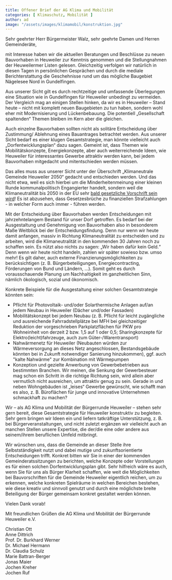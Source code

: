 ```yaml
---
title: Offener Brief der AG Klima und Mobilität
categories: [ Klimaschutz, Mobilität ]
author: ad
image: "/assets/images/klimamobil/konstruktion.jpg"
---
```


Sehr geehrter Herr Bürgermeister Walz,
sehr geehrte Damen und Herren Gemeinderäte,

mit Interesse haben wir die aktuellen Beratungen und Beschlüsse zu neuen Bauvorhaben in Heuweiler zur Kenntnis genommen und die Stellungnahmen der Heuweilermer Listen gelesen. Gleichzeitig verfolgen wir natürlich in diesen Tagen in persönlichen Gesprächen und durch die mediale Berichterstattung die Geschehnisse rund um das mögliche Baugebiet Nägelesee Nord in Gundelfingen.

Aus unserer Sicht gilt es durch rechtzeitige und umfassende Überlegungen eine Situation wie in Gundelfingen für Heuweiler unbedingt zu vermeiden. Der Vergleich mag an einigen Stellen hinken, da wir es in Heuweiler – Stand heute – nicht mit komplett neuen Baugebieten zu tun haben, sondern wohl eher mit Modernisierung und Lückenbebauung. Die potentiell „Gesellschaft spaltenden“ Themen bleiben im Kern aber die gleichen.

Auch einzelne Bauvorhaben sollten nicht als solitäre Entscheidung über Zustimmung/ Ablehnung eines Bauantrages betrachtet werden. Aus unserer Sicht bedarf es einer klugen Gesamtstrategie, man könnte vielleicht auch „Dorfentwicklungsplan“ dazu sagen. Gemeint ist, dass Themen wie Mobilitätskonzepte, Energiekonzepte, aber auch weiterreichende Ideen, wie Heuweiler für interessantes Gewerbe attraktiv werden kann, bei jedem Bauvorhaben mitgedacht und mitentschieden werden müssen.

Das alles muss aus unserer Sicht unter der Überschrift „Klimaneutrale Gemeinde Heuweiler 2050“ gedacht und entschieden werden. Und das nicht etwa, weil es sich hierbei um die Minderheitenmeinung einer kleinen Runde kommunalpolitisch Engangierter handelt, sondern weil die Klimaneutralität bis 2050 in der EU sehr [bald gesetzliche Vorschrift sein wird](https://ec.europa.eu/germany/news/20200304-klimagesetz_de)! Es ist abzusehen, dass Gesetzesbrüche zu finanziellen Strafzahlungen - in welcher Form auch immer - führen werden.

Mit der Entscheidung über Bauvorhaben werden Entscheidungen mit jahrzehntelangem Bestand für unser Dorf getroffen. Es bedarf bei der Ausgestaltung und Genehmigung von Bauvorhaben also in besonderem Maße Weitblick bei der Entscheidungsfindung. Denn nur wenn wir heute damit anfangen, massiv in Richtung Klimaneutralität zu entscheiden und zu arbeiten, wird die Klimaneutralität in den kommenden 30 Jahren noch zu schaffen sein. Es nützt also nichts zu sagen: „Wir haben dafür kein Geld.“ Denn wenn wir heute nicht handeln, zahlen wir später sowieso bzw. umso mehr! Es gilt daher, auch externe Finanzierungsmöglichkeiten zu berücksichtigen (z. B. Bürgerbeteiligungen, Energiecontracting, Förderungen von Bund und Ländern, ...). Somit geht es durch vorausschauende Planung um Nachhaltigkeit im ganzheitlichen Sinn, nämlich ökologisch, sozial und ökonomisch.

Konkrete Beispiele für die Ausgestaltung einer solchen Gesamtstrategie könnten sein:
* Pflicht für Photovoltaik- und/oder Solarthermische Anlagen auf/an jedem Neubau in Heuweiler (Dächer und/oder Fassaden)
* Mobilitätskonzept bei jedem Neubau (z. B. Pflicht für leicht zugängliche und ausreichende Fahrradstellplätze bei MFH bei gleichzeitiger Reduktion der vorgeschrieben Parkplatzflächen für PKW pro Wohneinheit von derzeit 2 bzw. 1,5 auf 1 oder 0,5; Sharingkonzepte für Elektro(leicht)fahrzeuge, auch zum Güter-/Warentransport)
* Nahwärmenetz für Heuweiler (Neubauten würden zur Wärmeversorgung an dieses Netz angeschlossen, Bestandsgebäude könnten bei in Zukunft notwendiger Sanierung hinzukommen), ggf. auch "kalte Nahwärme" zur Kombination mit Wärmepumpen
* Konzeption und gezielte Anwerbung von Gewerbebetrieben aus bestimmten Branchen. Wir meinen, die Senkung der Gewerbesteuer mag schon ein Schritt in die richtige Richtung sein, wird allein aber vermutlich nicht ausreichen, um attraktiv genug zu sein. Gerade in und neben Wohngebäuden ist „leises“ Gewerbe gewünscht, wie schafft man es also, z. B. Büroflächen für junge und innovative Unternehmen schmackhaft zu machen?
 
Wir – als AG Klima und Mobilität der Bürgerrunde Heuweiler – stehen sehr gern bereit, diese Gesamtstrategie für Heuweiler konstruktiv zu begleiten. Sehr gern bringen wir Ideen ein und liefern tatkräftige Unterstützung, z. B. bei Bürgerveranstaltungen, und nicht zuletzt ergänzen wir vielleicht auch an manchen Stellen unsere Expertise, die der/die eine oder andere aus seinem/ihrem beruflichen Umfeld mitbringt.

Wir wünschen uns, dass die Gemeinde an dieser Stelle ihre Selbstständigkeit nutzt und dabei mutige und zukunftsorientierte Entscheidungen trifft. 
Konkret bitten wir Sie in einer der kommenden Gemeinderatssitzungen zu berichten, welche Konzepte oder Vorstellungen es für einen solchen Dorfentwicklungsplan gibt. Sehr hilfreich wäre es auch, wenn Sie für uns als Bürger Klarheit schaffen, wie weit die Möglichkeiten bei Bauvorschriften für die Gemeinde Heuweiler eigentlich reichen, um zu erkennen, welche konkreten Spielräume in welchen Bereichen bestehen, wie diese kreativ und sinnvoll genutzt und durch eine möglichste breite Beteiligung der Bürger gemeinsam konkret gestaltet werden können.

Vielen Dank vorab!

Mit freundlichen Grüßen
die AG Klima und Mobilität der Bürgerrunde Heuweiler e.V.

Christian Ott  
Anne Dittrich  
Prof. Dr. Burkhard Werner  
Dr. Michael Hermann  
Dr. Claudia Schulz  
Marie Battran-Berger  
Jonas Maier  
Jochen Kreher  
Jochen Ruf
